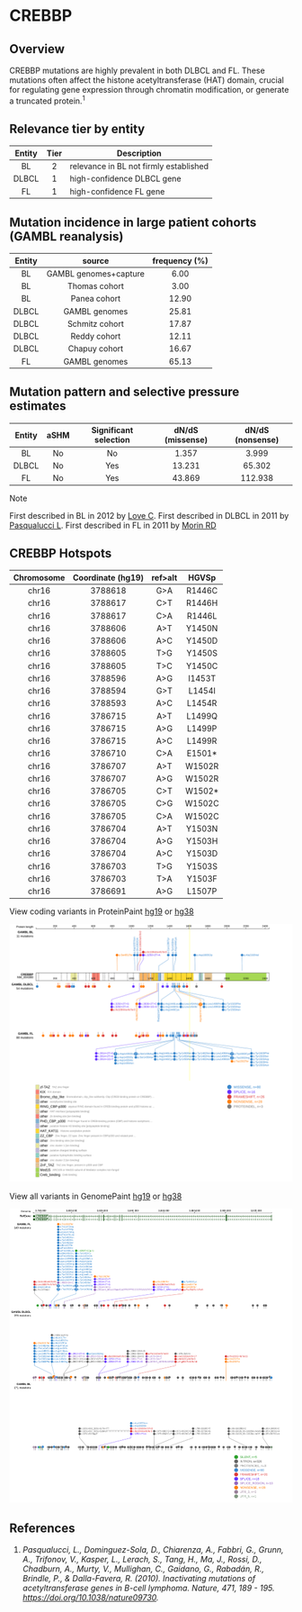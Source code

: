 # CREBBP
## Overview
CREBBP mutations are highly prevalent in both DLBCL and FL. These mutations often affect the histone acetyltransferase (HAT) domain, crucial for regulating gene expression through chromatin modification, or generate a truncated protein.<sup>1</sup> 

## Relevance tier by entity

|Entity|Tier|Description                           |
|:------:|:----:|--------------------------------------|
|BL    |2   |relevance in BL not firmly established|
|DLBCL |1   |high-confidence DLBCL gene            |
|FL    |1   |high-confidence FL gene               |

## Mutation incidence in large patient cohorts (GAMBL reanalysis)

|Entity|source               |frequency (%)|
|:------:|:---------------------:|:-------------:|
|BL    |GAMBL genomes+capture| 6.00        |
|BL    |Thomas cohort        | 3.00        |
|BL    |Panea cohort         |12.90        |
|DLBCL |GAMBL genomes        |25.81        |
|DLBCL |Schmitz cohort       |17.87        |
|DLBCL |Reddy cohort         |12.11        |
|DLBCL |Chapuy cohort        |16.67        |
|FL    |GAMBL genomes        |65.13        |

## Mutation pattern and selective pressure estimates

|Entity|aSHM|Significant selection|dN/dS (missense)|dN/dS (nonsense)|
|:------:|:----:|:---------------------:|:----------------:|:----------------:|
|BL    |No  |No                   | 1.357          |  3.999         |
|DLBCL |No  |Yes                  |13.231          | 65.302         |
|FL    |No  |Yes                  |43.869          |112.938         |


> [!NOTE]
> First described in BL in 2012 by [Love C](https://pubmed.ncbi.nlm.nih.gov/23143597). First described in DLBCL in 2011 by [Pasqualucci L](https://pubmed.ncbi.nlm.nih.gov/21390126). First described in FL in 2011 by [Morin RD](https://pubmed.ncbi.nlm.nih.gov/21796119)


 ## CREBBP Hotspots

| Chromosome |Coordinate (hg19) | ref>alt | HGVSp | 
 | :---:| :---: | :--: | :---: |
| chr16 | 3788618 | G>A | R1446C |
| chr16 | 3788617 | C>T | R1446H |
| chr16 | 3788617 | C>A | R1446L |
| chr16 | 3788606 | A>T | Y1450N |
| chr16 | 3788606 | A>C | Y1450D |
| chr16 | 3788605 | T>G | Y1450S |
| chr16 | 3788605 | T>C | Y1450C |
| chr16 | 3788596 | A>G | I1453T |
| chr16 | 3788594 | G>T | L1454I |
| chr16 | 3788593 | A>C | L1454R |
| chr16 | 3786715 | A>T | L1499Q |
| chr16 | 3786715 | A>G | L1499P |
| chr16 | 3786715 | A>C | L1499R |
| chr16 | 3786710 | C>A | E1501* |
| chr16 | 3786707 | A>T | W1502R |
| chr16 | 3786707 | A>G | W1502R |
| chr16 | 3786705 | C>T | W1502* |
| chr16 | 3786705 | C>G | W1502C |
| chr16 | 3786705 | C>A | W1502C |
| chr16 | 3786704 | A>T | Y1503N |
| chr16 | 3786704 | A>G | Y1503H |
| chr16 | 3786704 | A>C | Y1503D |
| chr16 | 3786703 | T>G | Y1503S |
| chr16 | 3786703 | T>A | Y1503F |
| chr16 | 3786691 | A>G | L1507P |

View coding variants in ProteinPaint [hg19](https://morinlab.github.io/LLMPP/GAMBL/CREBBP_protein.html)  or [hg38](https://morinlab.github.io/LLMPP/GAMBL/CREBBP_protein_hg38.html)

![image](images/proteinpaint/CREBBP_NM_004380.svg)

View all variants in GenomePaint [hg19](https://morinlab.github.io/LLMPP/GAMBL/CREBBP.html)  or [hg38](https://morinlab.github.io/LLMPP/GAMBL/CREBBP_hg38.html)

![image](images/proteinpaint/CREBBP.svg)

## References
1. *Pasqualucci, L., Dominguez-Sola, D., Chiarenza, A., Fabbri, G., Grunn, A., Trifonov, V., Kasper, L., Lerach, S., Tang, H., Ma, J., Rossi, D., Chadburn, A., Murty, V., Mullighan, C., Gaidano, G., Rabadán, R., Brindle, P., & Dalla-Favera, R. (2010). Inactivating mutations of acetyltransferase genes in B-cell lymphoma. Nature, 471, 189 - 195. https://doi.org/10.1038/nature09730.*
